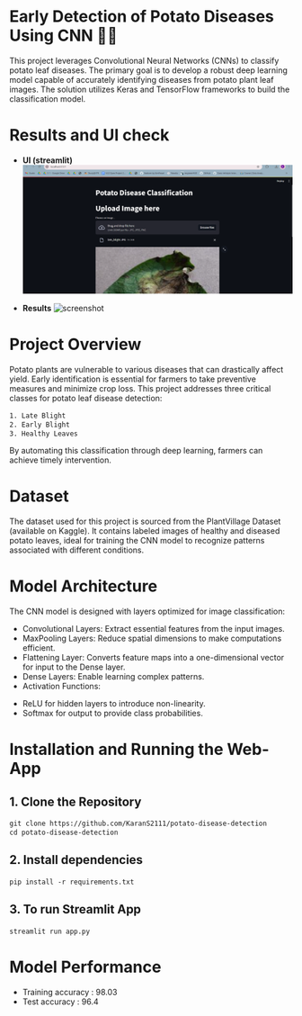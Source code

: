 # Early Detection of Potato Diseases Using CNN 🌿🥔

This project leverages Convolutional Neural Networks (CNNs) to classify potato leaf diseases. The primary goal is to develop a robust deep learning model capable of accurately identifying diseases from potato plant leaf images. The solution utilizes Keras and TensorFlow frameworks to build the classification model.

# Results and UI check

- **UI (streamlit)**
  ![screenshot](ui.png)

- **Results**
  ![screenshot](results.png)

# Project Overview

Potato plants are vulnerable to various diseases that can drastically affect yield. Early identification is essential for farmers to take preventive measures and minimize crop loss. This project addresses three critical classes for potato leaf disease detection:

    1. Late Blight
    2. Early Blight
    3. Healthy Leaves

By automating this classification through deep learning, farmers can achieve timely intervention.

# Dataset

The dataset used for this project is sourced from the PlantVillage Dataset (available on Kaggle). It contains labeled images of healthy and diseased potato leaves, ideal for training the CNN model to recognize patterns associated with different conditions.

# Model Architecture

The CNN model is designed with layers optimized for image classification:

* Convolutional Layers: Extract essential features from the input images.
* MaxPooling Layers: Reduce spatial dimensions to make computations efficient.
* Flattening Layer: Converts feature maps into a one-dimensional vector for input to the Dense layer.
* Dense Layers: Enable learning complex patterns.
* Activation Functions:
- ReLU for hidden layers to introduce non-linearity.
- Softmax for output to provide class probabilities.

# Installation and Running the Web-App

## 1.  Clone the Repository

```
git clone https://github.com/KaranS2111/potato-disease-detection
cd potato-disease-detection
```

## 2. Install dependencies

```
pip install -r requirements.txt
```

## 3. To run Streamlit App

```
streamlit run app.py 
```

# Model Performance 

- Training accuracy : 98.03
- Test accuracy : 96.4
